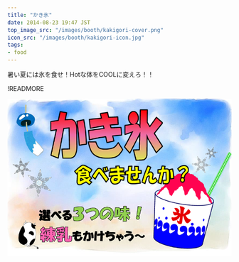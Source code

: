 ```yaml
---
title: "かき氷"
date: 2014-08-23 19:47 JST
top_image_src: "/images/booth/kakigori-cover.png"
icon_src: "/images/booth/kakigori-icon.jpg"
tags:
- food
---
```

暑い夏には氷を食せ！Hotな体をCOOLに変えろ！！

!READMORE

![kakigori.pdf](/images/booth/kakigori-large-1024x576.png)